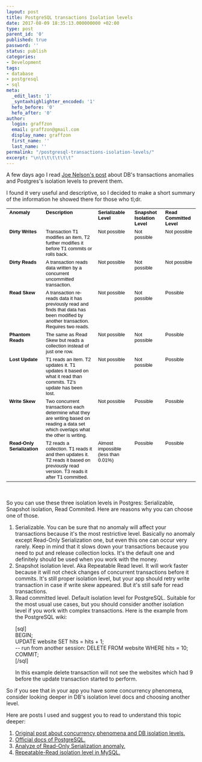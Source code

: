 ```yaml
---
layout: post
title: PostgreSQL transactions Isolation levels
date: 2017-08-09 18:35:13.000000000 +02:00
type: post
parent_id: '0'
published: true
password: ''
status: publish
categories:
- Development
tags:
- database
- postgresql
- sql
meta:
  _edit_last: '1'
  _syntaxhighlighter_encoded: '1'
  hefo_before: '0'
  hefo_after: '0'
author:
  login: graffzon
  email: graffzon@gmail.com
  display_name: graffzon
  first_name: ''
  last_name: ''
permalink: "/postgresql-transactions-isolation-levels/"
excerpt: "\n\t\t\t\t\t\t"
---
```

<p>
				A few days ago I read <a href="https://begriffs.com/posts/2017-08-01-practical-guide-sql-isolation.html" target="_blank" rel="noopener">Joe Nelson's post</a> about DB's transactions anomalies and Postgres's isolation levels to prevent them.</p>
<p>I found it very useful and descriptive, so I decided to make a short summary of the information he showed there for those who tl;dr.</p>
<p><!--more--></p>
<table cellspacing="0" cellpadding="0">
<tbody>
<tr>
<td valign="top"><span style="color: #000000; font-family: Helvetica; font-size: small;"><b>Anomaly</b></span></td>
<td valign="top"><span style="color: #000000; font-family: Helvetica; font-size: small;"><b>Description</b></span></td>
<td valign="top"><span style="color: #000000; font-family: Helvetica; font-size: small;"><b>Serializable Level</b></span></td>
<td valign="top"><span style="color: #000000; font-family: Helvetica; font-size: small;"><b>Snapshot Isolation Level</b></span></td>
<td valign="top"><span style="color: #000000; font-family: Helvetica; font-size: small;"><b>Read Committed Level</b></span></td>
</tr>
<tr>
<td valign="top"><span style="color: #000000; font-family: Helvetica; font-size: small;"><b>Dirty Writes</b></span></td>
<td valign="top"><span style="color: #000000; font-family: Helvetica; font-size: small;">Transaction T1 modifies an item, T2 further modifies it before T1 commits or rolls back.</span></td>
<td valign="top"><span style="color: #000000; font-family: Helvetica; font-size: small;">Not possible</span></td>
<td valign="top"><span style="color: #000000; font-family: Helvetica; font-size: small;">Not possible</span></td>
<td valign="top"><span style="color: #000000; font-family: Helvetica; font-size: small;">Not possible</span></td>
</tr>
<tr>
<td valign="top"><span style="color: #000000; font-family: Helvetica; font-size: small;"><b>Dirty Reads</b></span></td>
<td valign="top"><span style="color: #000000; font-family: Helvetica; font-size: small;">A transaction reads data written by a concurrent uncommitted transaction.</span></td>
<td valign="top"><span style="color: #000000; font-family: Helvetica; font-size: small;">Not possible</span></td>
<td valign="top"><span style="color: #000000; font-family: Helvetica; font-size: small;">Not possible</span></td>
<td valign="top"><span style="color: #000000; font-family: Helvetica; font-size: small;">Not possible</span></td>
</tr>
<tr>
<td valign="top"><span style="color: #000000; font-family: Helvetica; font-size: small;"><b>Read Skew</b></span></td>
<td valign="top"><span style="color: #000000; font-family: Helvetica; font-size: small;">A transaction re-reads data it has previously read and finds that data has been modified by another transaction. Requires two reads.</span></td>
<td valign="top"><span style="color: #000000; font-family: Helvetica; font-size: small;">Not possible</span></td>
<td valign="top"><span style="color: #000000; font-family: Helvetica; font-size: small;">Not possible</span></td>
<td valign="top"><span style="color: #000000; font-family: Helvetica; font-size: small;">Possible</span></td>
</tr>
<tr>
<td valign="top"><span style="color: #000000; font-family: Helvetica; font-size: small;"><b>Phantom Reads</b></span></td>
<td valign="top"><span style="color: #000000; font-family: Helvetica; font-size: small;">The same as Read Skew but reads a collection instead of just one row.</span></td>
<td valign="top"><span style="color: #000000; font-family: Helvetica; font-size: small;">Not possible</span></td>
<td valign="top"><span style="color: #000000; font-family: Helvetica; font-size: small;">Not possible</span></td>
<td valign="top"><span style="color: #000000; font-family: Helvetica; font-size: small;">Possible</span></td>
</tr>
<tr>
<td valign="top"><span style="color: #000000; font-family: Helvetica; font-size: small;"><b>Lost Update</b></span></td>
<td valign="top"><span style="color: #000000; font-family: Helvetica; font-size: small;">T1 reads an item. T2 updates it. T1 updates it based on what it read than commits. T2’s update has been lost.</span></td>
<td valign="top"><span style="color: #000000; font-family: Helvetica; font-size: small;">Not possible</span></td>
<td valign="top"><span style="color: #000000; font-family: Helvetica; font-size: small;">Not possible</span></td>
<td valign="top"><span style="color: #000000; font-family: Helvetica; font-size: small;">Possible</span></td>
</tr>
<tr>
<td valign="top"><span style="color: #000000; font-family: Helvetica; font-size: small;"><b>Write Skew</b></span></td>
<td valign="top"><span style="color: #000000; font-family: Helvetica; font-size: small;">Two concurrent transactions each determine what they are writing based on reading a data set which overlaps what the other is writing.</span></td>
<td valign="top"><span style="color: #000000; font-family: Helvetica; font-size: small;">Not possible</span></td>
<td valign="top"><span style="color: #000000; font-family: Helvetica; font-size: small;">Possible</span></td>
<td valign="top"><span style="color: #000000; font-family: Helvetica; font-size: small;">Possible</span></td>
</tr>
<tr>
<td valign="top"><span style="color: #000000; font-family: Helvetica; font-size: small;"><b>Read-Only Serialization</b></span></td>
<td valign="top"><span style="color: #000000; font-family: Helvetica; font-size: small;">T2 reads a collection. T1 reads it and then updates it. T2 reads it based on previously read version. T3 reads it after T1 committed.</span></td>
<td valign="top"><span style="color: #000000; font-family: Helvetica; font-size: small;">Almost impossible (less than 0.01%)</span></td>
<td valign="top"><span style="color: #000000; font-family: Helvetica; font-size: small;">Possible</span></td>
<td valign="top"><span style="color: #000000; font-family: Helvetica; font-size: small;">Possible</span></td>
</tr>
</tbody>
</table>
<p>&nbsp;</p>
<p>So you can use these three isolation levels in Postgres: Serializable, Snapshot isolation, Read Commited. Here are reasons why you can choose one of those.</p>
<ol>
<li>Serializable. You can be sure that no anomaly will affect your transactions because it's the most restrictive level. Basically no anomaly except Read-Only Serialization one, but even this one can occur very rarely. Keep in mind that it slows down your transactions because you need to put and release collection locks. It's the default one and definitely should be used when you work with the money.</li>
<li>Snapshot isolation level. Aka Repeatable Read level. It will work faster because it will not check changes of concurrent transactions before it commits. It's still proper isolation level, but your app should retry write transaction in case if write skew appeared. But it's still safe for read transactions.</li>
<li>Read committed level. Default isolation level for PostgreSQL. Suitable for the most usual use cases, but you should consider another isolation level if you work with complex transactions. Here is the example from the PostgreSQL wiki:
<p>[sql]<br />
BEGIN;<br />
UPDATE website SET hits = hits + 1;<br />
-- run from another session: DELETE FROM website WHERE hits = 10;<br />
COMMIT;<br />
[/sql]</p>
<p>In this example delete transaction will not see the websites which had 9 before the update transaction started to perform.</li>
</ol>
<p>So if you see that in your app you have some concurrency phenomena, consider looking deeper in DB's isolation level docs and choosing another level.</p>
<p>Here are posts I used and suggest you to read to understand this topic deeper:</p>
<ol>
<li><a href="https://begriffs.com/posts/2017-08-01-practical-guide-sql-isolation.html" target="_blank" rel="noopener">Original post about concurrency phenomena and DB isolation levels.</a></li>
<li><a href="https://www.postgresql.org/docs/9.1/static/transaction-iso.html" target="_blank" rel="noopener">Official docs of PostgreSQL.</a></li>
<li><a href="https://johann.schleier-smith.com/blog/2016/01/06/analyzing-a-read-only-transaction-anomaly-under-snapshot-isolation.html" target="_blank" rel="noopener">Analyze of Read-Only Serialization anomaly.</a></li>
<li><a href="https://www.pythian.com/blog/understanding-mysql-isolation-levels-repeatable-read/" target="_blank" rel="noopener">Repeatable-Read isolation level in MySQL.</a></li>
</ol>
